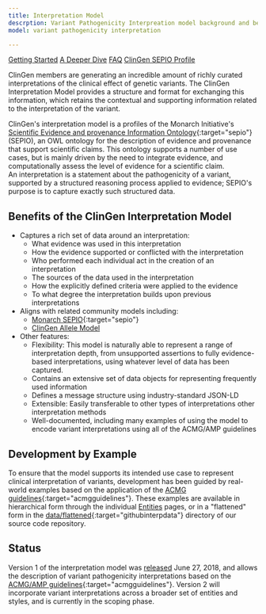 ```yaml
---
title: Interpretation Model
descrption: Variant Pathogenicity Interpreation model background and benefits, as well as, some insights into the development approach.
model: variant pathogenicity interpretation

---
```




<div class="btn-group btn-group-justified" role="group" aria-label="...">
    <a href="/interpretation/getting_started.html" class="btn btn-primary btn-block btn-lg">Getting Started</a>
    <a href="/interpretation/deeper_dive.html" class="btn btn-primary btn-block btn-lg">A Deeper Dive</a>
    <a href="/interpretation/faq.html" class="btn btn-primary btn-block btn-lg">FAQ</a>
    <a href="https://github.com/monarch-initiative/SEPIO-ontology/wiki/The-ClinGen-ACMG-Variant-Interpretation-Profile" class="btn btn-primary btn-block btn-lg">ClinGen SEPIO Profile</a>
</div>

ClinGen members are generating an incredible amount of richly curated interpretations of the clinical effect of genetic variants. The ClinGen Interpretation Model provides a structure and format for exchanging this information, which retains the contextual and supporting information related to the interpretation of the variant.

ClinGen's interpretation model is a profiles of the Monarch Initiative's [Scientific Evidence and provenance Information Ontology](https://github.com/monarch-initiative/SEPIO-ontology/wiki){:target="sepio"} (SEPIO), an OWL ontology for the description of evidence and provenance that support scientific claims.  This ontology supports a number of use cases, but is mainly driven by the need to integrate evidence, and computationally assess the level of evidence for a scientific claim.  
An interpretation is a statement about the pathogenicity of a variant, supported by a structured reasoning process applied to evidence; SEPIO's purpose is to capture exactly such structured data.   



Benefits of the ClinGen Interpretation Model
--------------------------------------------

* Captures a rich set of data around an interpretation:
    * What evidence was used in this interpretation
    * How the evidence supported or conflicted with the interpretation
    * Who performed each individual act in the creation of an interpretation
    * The sources of the data used in the interpretation
    * How the explicitly defined criteria were applied to the evidence
    * To what degree the interpretation builds upon previous interpretations
* Aligns with related community models including:
    * [Monarch SEPIO](https://github.com/monarch-initiative/SEPIO-ontology/wiki){:target="sepio"}
    * [ClinGen Allele Model](/allele/master/index.html)
* Other features:
    * Flexibility: This model is naturally able to represent a range of interpretation depth, from unsupported assertions to fully evidence-based interpretations, using whatever level of data has been captured.
    * Contains an extensive set of data objects for representing frequently used information
    * Defines a message structure using industry-standard JSON-LD
    * Extensible: Easily transferable to other types of interpretations other interpretation methods
    * Well-documented, including many examples of using the model to encode variant interpretations using all of the ACMG/AMP guidelines

Development by Example
----------------------

To ensure that the model supports its intended use case to represent clinical interpretation of
variants, development has been guided by real-world examples based on the application of the [ACMG guidelines](http://www.nature.com/gim/journal/v17/n5/full/gim201530a.html){:target="acmgguidelines"}. These examples are available in hierarchical form through the individual [Entities](entities/) pages, or in a "flattened" form in the [data/flattened](https://github.com/clingen-data-model/clingen-interpretation/tree/master/data/flattened){:target="githubinterpdata"} directory of our source code repository.

Status
------

Version 1 of the interpretation model was [released](user/release_notes.html) June 27, 2018, and allows the description of variant pathogenicity interpretations based on the [ACMG/AMP guidelines](http://www.nature.com/gim/journal/v17/n5/full/gim201530a.html){:target="acmgguidelines"}.   Version 2 will incorporate variant interpretations across a broader set of entities and styles, and is currently in the scoping phase.
